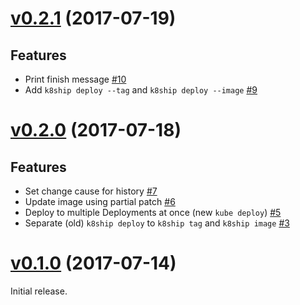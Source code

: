 # [v0.2.1](https://github.com/dtan4/k8ship/releases/tag/v0.2.0) (2017-07-19)

## Features

- Print finish message [#10](https://github.com/dtan4/k8ship/pull/10)
- Add `k8ship deploy --tag` and `k8ship deploy --image` [#9](https://github.com/dtan4/k8ship/pull/9)

# [v0.2.0](https://github.com/dtan4/k8ship/releases/tag/v0.2.0) (2017-07-18)

## Features

- Set change cause for history [#7](https://github.com/dtan4/k8ship/pull/7)
- Update image using partial patch [#6](https://github.com/dtan4/k8ship/pull/6)
- Deploy to multiple Deployments at once (new `kube deploy`) [#5](https://github.com/dtan4/k8ship/pull/5)
- Separate (old) `k8ship deploy` to `k8ship tag` and `k8ship image` [#3](https://github.com/dtan4/k8ship/pull/3)

# [v0.1.0](https://github.com/dtan4/k8ship/releases/tag/v0.1.0) (2017-07-14)

Initial release.
